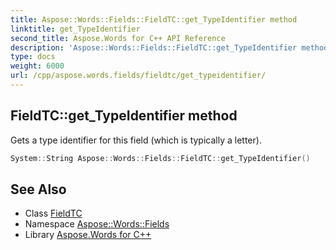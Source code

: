 ```yaml
---
title: Aspose::Words::Fields::FieldTC::get_TypeIdentifier method
linktitle: get_TypeIdentifier
second_title: Aspose.Words for C++ API Reference
description: 'Aspose::Words::Fields::FieldTC::get_TypeIdentifier method. Gets a type identifier for this field (which is typically a letter) in C++.'
type: docs
weight: 6000
url: /cpp/aspose.words.fields/fieldtc/get_typeidentifier/
---
```

## FieldTC::get_TypeIdentifier method


Gets a type identifier for this field (which is typically a letter).

```cpp
System::String Aspose::Words::Fields::FieldTC::get_TypeIdentifier()
```

## See Also

* Class [FieldTC](../)
* Namespace [Aspose::Words::Fields](../../)
* Library [Aspose.Words for C++](../../../)
